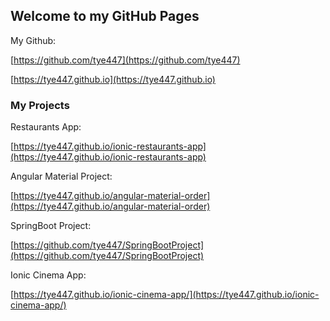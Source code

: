 ## Welcome to my GitHub Pages

My Github: 

[https://github.com/tye447](https://github.com/tye447)

[https://tye447.github.io](https://tye447.github.io)

### My Projects
Restaurants App:

[https://tye447.github.io/ionic-restaurants-app](https://tye447.github.io/ionic-restaurants-app) 

Angular Material Project:

[https://tye447.github.io/angular-material-order](https://tye447.github.io/angular-material-order) 

SpringBoot Project:

[https://github.com/tye447/SpringBootProject](https://github.com/tye447/SpringBootProject)

Ionic Cinema App:

[https://tye447.github.io/ionic-cinema-app/](https://tye447.github.io/ionic-cinema-app/)

